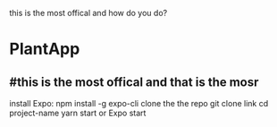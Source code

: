 this is the most offical and how do you do?
# PlantApp
#this is the most offical and that is the mosr 
-------------------------------------------------------------------------------------------------------------------------------

install Expo:
  npm install -g expo-cli
clone the the repo
  git clone link
cd project-name
yarn start or Expo start

